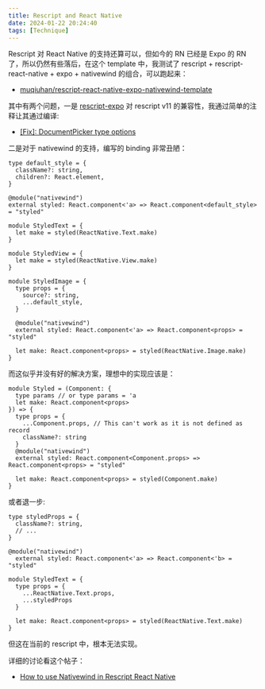 ```yaml
---
title: Rescript and React Native
date: 2024-01-22 20:24:40
tags: [Technique]
---
```


Rescript 对 React Native 的支持还算可以，但如今的 RN 已经是 Expo 的 RN 了，所以仍然有些落后，在这个 template 中，我测试了 rescript + rescript-react-native + expo + nativewind 的组合，可以跑起来：

- [muqiuhan/rescript-react-native-expo-nativewind-template](https://github.com/muqiuhan/rescript-react-native-expo-nativewind-template)

其中有两个问题，一是 [rescript-expo](https://github.com/rescript-bindings/expo) 对 rescript v11 的兼容性，我通过简单的注释让其通过编译:

- [[Fix]: DocumentPicker type options](https://github.com/muqiuhan/expo/commit/918e9578f2a991450821760352c2445c4866f0d8)

二是对于 nativewind 的支持，编写的 binding 非常丑陋：

```rescript
type default_style = {
  className?: string,
  children?: React.element,
}

@module("nativewind")
external styled: React.component<'a> => React.component<default_style> = "styled"

module StyledText = {
  let make = styled(ReactNative.Text.make)
}

module StyledView = {
  let make = styled(ReactNative.View.make)
}

module StyledImage = {
  type props = {
    source?: string,
    ...default_style,
  }

  @module("nativewind")
  external styled: React.component<'a> => React.component<props> = "styled"

  let make: React.component<props> = styled(ReactNative.Image.make)
}
```

而这似乎并没有好的解决方案，理想中的实现应该是：

```rescript
module Styled = (Component: {
  type params // or type params = 'a
  let make: React.component<props>
}) => {
  type props = {
    ...Component.props, // This can't work as it is not defined as record
    className?: string
  }
  @module("nativewind")
  external styled: React.component<Component.props> => React.component<props> = "styled"

  let make: React.component<props> = styled(Component.make)
}
```

或者退一步:

```rescript
type styledProps = {
  className?: string,
  // ...
}

@module("nativewind")
  external styled: React.component<'a> => React.component<'b> = "styled"

module StyledText = {
  type props = {
    ...ReactNative.Text.props,
    ...styledProps
  }

  let make: React.component<props> = styled(ReactNative.Text.make)
}
```

但这在当前的 rescript 中，根本无法实现。

详细的讨论看这个帖子：

- [How to use Nativewind in Rescript React Native](https://forum.rescript-lang.org/t/how-to-use-nativewind-in-rescript-react-native/5005)